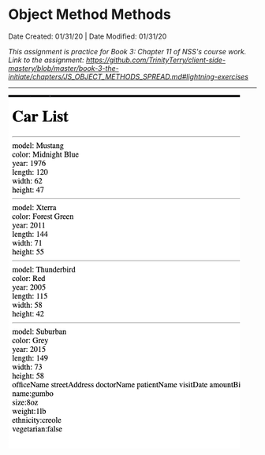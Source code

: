 # Object Method Methods
Date Created: 01/31/20 | Date Modified: 01/31/20

*This assignment is practice for Book 3: Chapter 11 of NSS's course work. Link to the assignment: https://github.com/TrinityTerry/client-side-mastery/blob/master/book-3-the-initiate/chapters/JS_OBJECT_METHODS_SPREAD.md#lightning-exercises*

***

![](screenshot.png)
